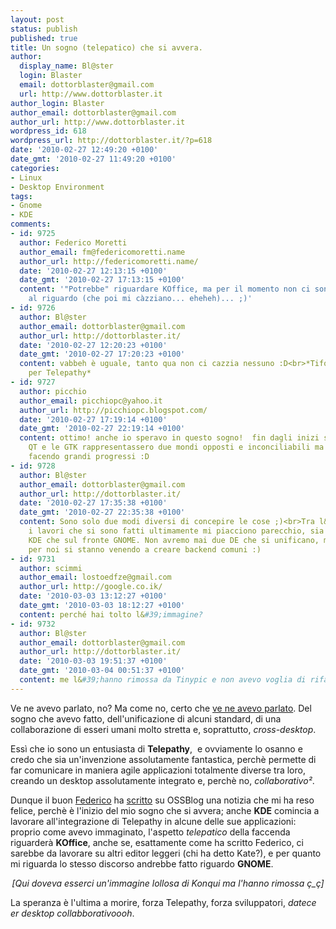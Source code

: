 ```yaml
---
layout: post
status: publish
published: true
title: Un sogno (telepatico) che si avvera.
author:
  display_name: Bl@ster
  login: Blaster
  email: dottorblaster@gmail.com
  url: http://www.dottorblaster.it
author_login: Blaster
author_email: dottorblaster@gmail.com
author_url: http://www.dottorblaster.it
wordpress_id: 618
wordpress_url: http://dottorblaster.it/?p=618
date: '2010-02-27 12:49:20 +0100'
date_gmt: '2010-02-27 11:49:20 +0100'
categories:
- Linux
- Desktop Environment
tags:
- Gnome
- KDE
comments:
- id: 9725
  author: Federico Moretti
  author_email: fm@federicomoretti.name
  author_url: http://federicomoretti.name/
  date: '2010-02-27 12:13:15 +0100'
  date_gmt: '2010-02-27 17:13:15 +0100'
  content: '"Potrebbe" riguardare KOffice, ma per il momento non ci sono dettagli
    al riguardo (che poi mi càzziano... eheheh)... ;)'
- id: 9726
  author: Bl@ster
  author_email: dottorblaster@gmail.com
  author_url: http://dottorblaster.it/
  date: '2010-02-27 12:20:23 +0100'
  date_gmt: '2010-02-27 17:20:23 +0100'
  content: vabbeh è uguale, tanto qua non ci cazzia nessuno :D<br>*Tifo da stadio
    per Telepathy*
- id: 9727
  author: picchio
  author_email: picchiopc@yahoo.it
  author_url: http://picchiopc.blogspot.com/
  date: '2010-02-27 17:19:14 +0100'
  date_gmt: '2010-02-27 22:19:14 +0100'
  content: ottimo! anche io speravo in questo sogno!  fin dagli inizi sembrò che le
    QT e le GTK rappresentassero due mondi opposti e inconciliabili ma adesso si stanno
    facendo grandi progressi :D
- id: 9728
  author: Bl@ster
  author_email: dottorblaster@gmail.com
  author_url: http://dottorblaster.it/
  date: '2010-02-27 17:35:38 +0100'
  date_gmt: '2010-02-27 22:35:38 +0100'
  content: Sono solo due modi diversi di concepire le cose ;)<br>Tra l&#39;altro,
    i lavori che si sono fatti ultimamente mi piacciono parecchio, sia sul fronte
    KDE che sul fronte GNOME. Non avremo mai due DE che si unificano, ma fortunatamente
    per noi si stanno venendo a creare backend comuni :)
- id: 9731
  author: scimmi
  author_email: lostoedfze@gmail.com
  author_url: http://google.co.ik/
  date: '2010-03-03 13:12:27 +0100'
  date_gmt: '2010-03-03 18:12:27 +0100'
  content: perché hai tolto l&#39;immagine?
- id: 9732
  author: Bl@ster
  author_email: dottorblaster@gmail.com
  author_url: http://dottorblaster.it/
  date: '2010-03-03 19:51:37 +0100'
  date_gmt: '2010-03-04 00:51:37 +0100'
  content: me l&#39;hanno rimossa da Tinypic e non avevo voglia di rifarla :/
---
```

<p>Ve ne avevo parlato, no? Ma come no, certo che <a href="http://dottorblaster.it/2009/11/mockup-irrealizzabile-da-un-sogno-fantastico/">ve ne avevo parlato</a>. Del sogno che avevo fatto, dell'unificazione di alcuni standard, di una collaborazione di esseri umani molto stretta e, soprattutto, <em>cross-desktop</em>.</p>
<p>Essì che io sono un entusiasta di <strong>Telepathy</strong>,  e ovviamente lo osanno e credo che sia un'invenzione assolutamente fantastica, perchè permette di far comunicare in maniera agile applicazioni totalmente diverse tra loro, creando un desktop assolutamente integrato e, perchè no, <em>collaborativo²</em>.</p>
<p>Dunque il buon <a href="http://federicomoretti.name/">Federico</a> ha <a href="http://www.ossblog.it/post/5853/kde-telepathy-in-fase-di-sviluppo-la-collaborazione-real-time">scritto</a> su OSSBlog una notizia che mi ha reso felice, perchè è l'inizio del mio sogno che si avvera; anche <strong>KDE</strong> comincia a lavorare all'integrazione di Telepathy in alcune delle sue applicazioni: proprio come avevo immaginato, l'aspetto <em>telepatico</em> della faccenda riguarderà <strong>KOffice</strong>, anche se, esattamente come ha scritto Federico, ci sarebbe da lavorare su altri editor leggeri (chi ha detto Kate?), e per quanto mi riguarda lo stesso discorso andrebbe fatto riguardo <strong>GNOME</strong>.</p>
<p style="text-align: center;"><em>[Qui doveva esserci un'immagine lollosa di Konqui ma l'hanno rimossa ç_ç]</em></p>
<p>La speranza è l'ultima a morire, forza Telepathy, forza sviluppatori, <em>datece er desktop collabborativoooh</em>.</p>

